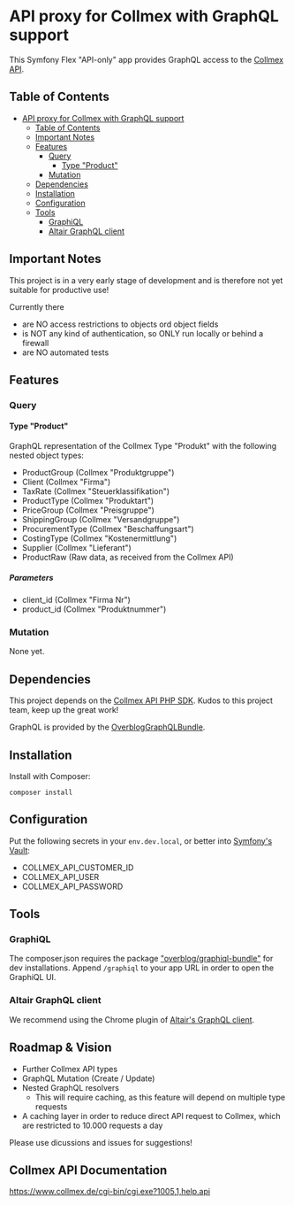 # API proxy for Collmex with GraphQL support

This Symfony Flex "API-only" app provides GraphQL access to the [Collmex API](https://www.collmex.de/cgi-bin/cgi.exe?1005,1,help,api).

## Table of Contents
- [API proxy for Collmex with GraphQL support](#api-proxy-for-collmex-with-graphql-support)
  - [Table of Contents](#table-of-contents)
  - [Important Notes](#important-notes)
  - [Features](#features)
    - [Query](#query)
      - [Type "Product"](#type-product)
    - [Mutation](#mutation)
  - [Dependencies](#dependencies)
  - [Installation](#installation)
  - [Configuration](#configuration)
  - [Tools](#tools)
    - [GraphiQL](#graphiql)
    - [Altair GraphQL client](#altair-graphql-client)

## Important Notes
This project is in a very early stage of development and is therefore not yet suitable for productive use!

Currently there
- are NO access restrictions to objects ord object fields
- is NOT any kind of authentication, so ONLY run locally or behind a firewall
- are NO automated tests

## Features

### Query

#### Type "Product"
GraphQL representation of the Collmex Type "Produkt" with the following nested object types:
- ProductGroup (Collmex "Produktgruppe")
- Client (Collmex "Firma")
- TaxRate (Collmex "Steuerklassifikation")
- ProductType (Collmex "Produktart")
- PriceGroup (Collmex "Preisgruppe")
- ShippingGroup (Collmex "Versandgruppe")
- ProcurementType (Collmex "Beschaffungsart")
- CostingType (Collmex "Kostenermittlung")
- Supplier (Collmex "Lieferant")
- ProductRaw (Raw data, as received from the Collmex API)

##### Parameters
- client_id (Collmex "Firma Nr")
- product_id (Collmex "Produktnummer")

### Mutation
None yet.

## Dependencies
This project depends on the [Collmex API PHP SDK](https://github.com/mjaschen/collmex). Kudos to this project team, keep up the great work!

GraphQL is provided by the [OverblogGraphQLBundle](https://github.com/overblog/GraphQLBundle).

## Installation
Install with Composer:
```
composer install
```

## Configuration
Put the following secrets in your `env.dev.local`, or better into [Symfony's Vault](https://symfony.com/doc/current/configuration/secrets.html):

- COLLMEX_API_CUSTOMER_ID
- COLLMEX_API_USER
- COLLMEX_API_PASSWORD

## Tools
 
### GraphiQL
The composer.json requires the package ["overblog/graphiql-bundle"](https://github.com/overblog/GraphiQLBundle) for dev installations.
Append `/graphiql` to your app URL in order to open the GraphiQL UI.

### Altair GraphQL client
We recommend using the Chrome plugin of [Altair's GraphQL client](https://chrome.google.com/webstore/detail/altair-graphql-client/flnheeellpciglgpaodhkhmapeljopja).

## Roadmap & Vision
- Further Collmex API types
- GraphQL Mutation (Create / Update) 
- Nested GraphQL resolvers
  - This will require caching, as this feature will depend on multiple type requests
- A caching layer in order to reduce direct API request to Collmex, which are restricted to 10.000 requests a day

Please use dicussions and issues for suggestions!

## Collmex API Documentation

<https://www.collmex.de/cgi-bin/cgi.exe?1005,1,help,api>
